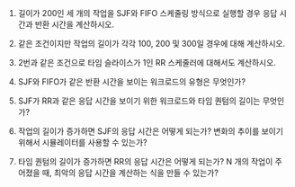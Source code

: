 1. 길이가 200인 세 개의 작업을 SJF와 FIFO 스케줄링 방식으로 실행할 경우 응답
시간과 반환 시간을 계산하시오.



2. 같은 조건이지만 작업의 길이가 각각 100, 200 및 300일 경우에 대해 계산하시오.



3. 2번과 같은 조건으로 타임 슬라이스가 1인 RR 스케줄러에 대해서도 계산하시오.




4. SJF와 FIFO가 같은 반환 시간을 보이는 워크로드의 유형은 무엇인가?



5. SJF가 RR과 같은 응답 시간을 보이기 위한 워크로드와 타임 퀀텀의 길이는 무엇인가?



6. 작업의 길이가 증가하면 SJF의 응답 시간은 어떻게 되는가? 변화의 추이를 보이기
위해서 시뮬레이터를 사용할 수 있는가?



7. 타임 퀀텀의 길이가 증가하면 RR의 응답 시간은 어떻게 되는가? N 개의 작업이
주어졌을 때, 최악의 응답 시간을 계산하는 식을 만들 수 있는가?
